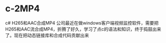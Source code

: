 # c-2MP4
c# H265和AAC合成MP4
公司最近在做windows客户端视频监控软件，需要把H265和AAC流合成MP4，折腾了好久，学习了点c的语法和知识，终于捣鼓出来了。现在把动态链接库和合成代码贡献出来
